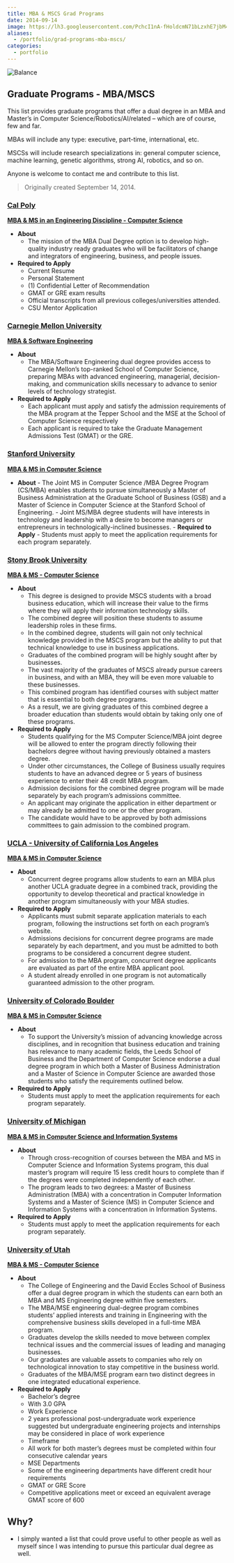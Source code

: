 ```yaml
---
title: MBA & MSCS Grad Programs
date: 2014-09-14
image: https://lh3.googleusercontent.com/PchcI1nA-fHoldcmN71bLzxhE7jbM4pkwBKKJMpCBA5ZZPhM546y4RR3E7-eIlECpRKYDl-eSyBCZj9H1PT8dm6Xw7IrVwRVxOUoOGAgAt3Mr6ugiDdfO3H_nGRu59d95cp5P1mukQgtNM_xYEy9H1hQ_j47aznWF2708UGMW-A0ekgQ8cRGGEdC_DUM76V9yfke74pQu7Hjf1nX-JX1D5dDtdrR-gqJcQn1H_IngQ7YkaGiOIt5kFvm0ePuxFP-U1qFNXAKc2S2swx3mlvT8TMKj3fjlcUnJoo4Er40qJmNN_CzckgAGptW5onB5tz63BAAmtnRquHj3SzJS7vP0ZFPF8u8SpYi4M9KaaszuxEwDTij8lSSZE6hEBJqbWn_o-E3CpmYoK0s9qye89r4XJ4xNGyNUHuv-o3cr3GvsJcsn9AG8WQ-FjyQOn1_gDTMozEnIOXOupgULJ1VVcl6gTzNn27xtEyEtVlM1340MGCYu180RxY53MxR3F825sOamTz66AxmxCGhP8MTXVlXyRR6I73jkmPdlIvmBWH93OyYGzO2muTi2kO-PHBxdnq3tMPCDqpSvpQbQrD-jd_KdvsBUTnqp0usHIldrxZ__DQ679Fhm-CvPREUywtN65k_=w1455-h969-no
aliases:
  - /portfolio/grad-programs-mba-mscs/
categories:
  - portfolio
---
```


![Balance](https://lh3.googleusercontent.com/BpbYgU1zdv9ENPQAn-OnmJlc4MPg-xZcSk2GZznjWmLKTQmj77O_6ho2XQM1-Tc0c3AQUcfTqPKeh9TBw0hedUfdEjCL4HHtPjYskBqqS5gZaluySzIvcOk77HMgrzF_OYyldRHRJ4RsZH3wNNndxT8GcvYi_0OVRsCogTgDR9aTvNWFv0jaYdI5c1mLUN_sPhwcjhF67JC7p8-sO3pVNFnmXh639c2D9Czgghkv-drkTKX6qa4aFYRPkzaRr6bRCtqjmNgkPKIhBsRlMDY9OGXd57pBeKeRru1DjnG6zJJ2xaiqNp1oqshqeFQfJC-8JydiwGJXL1XJDUIlOhR7QYWrIDiGMZi5-s2NbKNDqAo3dGj6XQWlAK0b3WoYA5eCxpErqx6kolybQxd5dOcFhkKMUS107zpBYQlpOOyCNAYKg9oTuqXwdGtQ94Dib82DFVdCpBoxHGW_1_eZJ8P87hsQt5L8JV95q0K5kNATo6WNmB6wEuXWcs_hkMXtzx1pxtvgLjhLNA__nQN1p6NrhcjVm8xy4HfM2LJX_kPDeyFmcBPhqlUKxyBCyL4HfZoAWcABnZapO9QL1nA89FC0vWWjU2D7OXIej9ocHyV7rNdQr90EfFjaXpVJ4Y2SvvK1=s128-no)

## Graduate Programs - MBA/MSCS

This list provides graduate programs that offer a dual degree in an MBA and Master’s in Computer Science/Robotics/AI/related – which are of course, few and far.

MBAs will include any type: executive, part-time, international, etc.

MSCSs will include research specializations in: general computer science, machine learning, genetic algorithms, strong AI, robotics, and so on.

Anyone is welcome to contact me and contribute to this list.

> Originally created September 14, 2014.

### [Cal Poly](https://www.calpoly.edu)

[**MBA & MS in an Engineering Discipline - Computer Science**](https://www.mba.calpoly.edu/mba_dual_curriculum.html#dual_option_2)

- **About**
  - The mission of the MBA Dual Degree option is to develop high-quality industry ready graduates who will be facilitators of change and integrators of engineering, business, and people issues.
- **Required to Apply**
  - Current Resume
  - Personal Statement
  - (1) Confidential Letter of Recommendation
  - GMAT or GRE exam results
  - Official transcripts from all previous colleges/universities attended.
  - CSU Mentor Application

### [Carnegie Mellon University](https://cmu.edu)

[**MBA & Software Engineering**](https://tepper.cmu.edu/prospective-students/masters/mba/curriculum/dual-and-joint-degrees/mba-software-engineering)

- **About**
  - The MBA/Software Engineering dual degree provides access to Carnegie Mellon’s top-ranked School of Computer Science, preparing MBAs with advanced engineering, managerial, decision-making, and communication skills necessary to advance to senior levels of technology strategist.
- **Required to Apply**
  - Each applicant must apply and satisfy the admission requirements of the MBA program at the Tepper School and the MSE at the School of Computer Science respectively
  - Each applicant is required to take the Graduate Management Admissions Test (GMAT) or the GRE.

### [Stanford University](https://stanford.edu)

[**MBA & MS in Computer Science**](https://cs.stanford.edu/education/masters/current-students/joint-cs-msmba-degree)

- **About** - The Joint MS in Computer Science /MBA Degree Program (CS/MBA) enables students to pursue simultaneously a Master of Business Administration at the Graduate School of Business (GSB) and a Master of Science in Computer Science at the Stanford School of Engineering. - Joint MS/MBA degree students will have interests in technology and leadership with a desire to become managers or entrepreneurs in technologically-inclined businesses. - **Required to Apply** - Students must apply to meet the application requirements for each program separately.

### [Stony Brook University](https://www.stonybrook.edu)

[**MBA & MS - Computer Science**](https://www.stonybrook.edu/commcms/business/mba/comp_science.html)

- **About**
  - This degree is designed to provide MSCS students with a broad business education, which will increase their value to the firms where they will apply their information technology skills.
  - The combined degree will position these students to assume leadership roles in these firms.
  - In the combined degree, students will gain not only technical knowledge provided in the MSCS program but the ability to put that technical knowledge to use in business applications.
  - Graduates of the combined program will be highly sought after by businesses.
  - The vast majority of the graduates of MSCS already pursue careers in business, and with an MBA, they will be even more valuable to these businesses.
  - This combined program has identified courses with subject matter that is essential to both degree programs.
  - As a result, we are giving graduates of this combined degree a broader education than students would obtain by taking only one of these programs.
- **Required to Apply**
  - Students qualifying for the MS Computer Science/MBA joint degree will be allowed to enter the program directly following their bachelors degree without having previously obtained a masters degree.
  - Under other circumstances, the College of Business usually requires students to have an advanced degree or 5 years of business experience to enter their 48 credit MBA program.
  - Admission decisions for the combined degree program will be made separately by each program’s admissions committee.
  - An applicant may originate the application in either department or may already be admitted to one or the other program.
  - The candidate would have to be approved by both admissions committees to gain admission to the combined program.

### [UCLA - University of California Los Angeles](https://ucla.edu)

[**MBA & MS in Computer Science**](https://www.anderson.ucla.edu/degrees/mba-program/admissions/concurrent-degrees)

- **About**
  - Concurrent degree programs allow students to earn an MBA plus another UCLA graduate degree in a combined track, providing the opportunity to develop theoretical and practical knowledge in another program simultaneously with your MBA studies.
- **Required to Apply**
  - Applicants must submit separate application materials to each program, following the instructions set forth on each program’s website.
  - Admissions decisions for concurrent degree programs are made separately by each department, and you must be admitted to both programs to be considered a concurrent degree student.
  - For admission to the MBA program, concurrent degree applicants are evaluated as part of the entire MBA applicant pool.
  - A student already enrolled in one program is not automatically guaranteed admission to the other program.

### [University of Colorado Boulder](https://www.colorado.edu)

[**MBA & MS in Computer Science**](https://www.colorado.edu/leeds/academics/flexible-curriculum/dual-degrees)

- **About**
  - To support the University’s mission of advancing knowledge across disciplines, and in recognition that business education and training has relevance to many academic fields, the Leeds School of Business and the Department of Computer Science endorse a dual degree program in which both a Master of Business Administration and a Master of Science in Computer Science are awarded those students who satisfy the requirements outlined below.
- **Required to Apply**
  - Students must apply to meet the application requirements for each program separately.

### [University of Michigan](https://umich.edu)

[**MBA & MS in Computer Science and Information Systems**](https://catalog.umflint.edu/preview_program.php?catoid=12&poid=3786)

- **About**
  - Through cross-recognition of courses between the MBA and MS in Computer Science and Information Systems program, this dual master’s program will require 15 less credit hours to complete than if the degrees were completed independently of each other.
  - The program leads to two degrees: a Master of Business Administration (MBA) with a concentration in Computer Information Systems and a Master of Science (MS) in Computer Science and Information Systems with a concentration in Information Systems.
- **Required to Apply**
  - Students must apply to meet the application requirements for each program separately.

### [University of Utah](https://utah.edu)

[**MBA & MS - Computer Science**](https://mba.business.utah.edu/page/mbams-engineering-program)

- **About**
  - The College of Engineering and the David Eccles School of Business offer a dual degree program in which the students can earn both an MBA and MS Engineering degree within five semesters.
  - The MBA/MSE engineering dual-degree program combines students’ applied interests and training in Engineering with the comprehensive business skills developed in a full-time MBA program.
  - Graduates develop the skills needed to move between complex technical issues and the commercial issues of leading and managing businesses.
  - Our graduates are valuable assets to companies who rely on technological innovation to stay competitive in the business world.
  - Graduates of the MBA/MSE program earn two distinct degrees in one integrated educational experience.
- **Required to Apply**
  - Bachelor’s degree
  - With 3.0 GPA
  - Work Experience
  - 2 years professional post-undergraduate work experience suggested but undergraduate engineering projects and internships may be considered in place of work experience
  - Timeframe
  - All work for both master’s degrees must be completed within four consecutive calendar years
  - MSE Departments
  - Some of the engineering departments have different credit hour requirements
  - GMAT or GRE Score
  - Competitive applications meet or exceed an equivalent average GMAT score of 600

## Why?

- I simply wanted a list that could prove useful to other people as well as myself since I was intending to pursue this particular dual degree as well.
